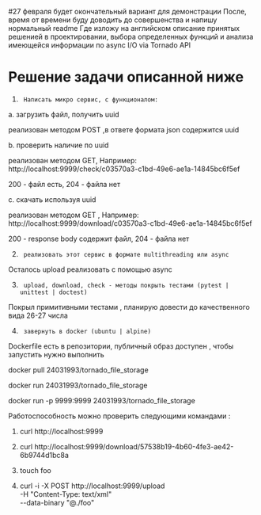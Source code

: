 #27 февраля будет окончательный вариант для демонстрации
После, время от времени буду доводить до совершенства и напишу нормальный readme 
Где изложу на английском описание принятых решенией в проектировании, выбора определенных функций и анализа имеющейся информации по async I/O  via Tornado API 

# Решение задачи описанной ниже

1)      Написать микро сервис, с функционалом:

a.       загрузить  файл, получить uuid

реализован методом POST ,в ответе формата json содержится uuid

b.       проверить наличие по uuid

реализован методом GET, Например: http://localhost:9999/check/c03570a3-c1bd-49e6-ae1a-14845bc6f5ef


200 - файл есть, 204 - файла нет

c.       скачать используя uuid

реализован методом GET , Например: http://localhost:9999/download/c03570a3-c1bd-49e6-ae1a-14845bc6f5ef


200 - response body содержит файл, 204 - файла нет

2)      реализовать этот сервис в формате multithreading или async


Осталось upload реализовать с помощью async


3)      upload, download, check - методы покрыть тестами (pytest | unittest | doctest)


Покрыл примитивными тестами , планирую довести до качественного вида 26-27 числа 



4)      завернуть в docker (ubuntu | alpine)



Dockerfile есть в репозитории, публичный образ доступен , чтобы запустить нужно выполнить  


docker pull 24031993/tornado_file_storage


docker run 24031993/tornado_file_storage


docker run -p 9999:9999 24031993/tornado_file_storage

Работоспособность можно проверить следующими командами :

1) curl http://localhost:9999

2) curl http://localhost:9999/download/57538b19-4b60-4fe3-ae42-6b9744d1bc8a

3) touch foo

4) curl -i -X POST http://localhost:9999/upload \
  -H "Content-Type: text/xml" \
  --data-binary "@./foo"
  
  



